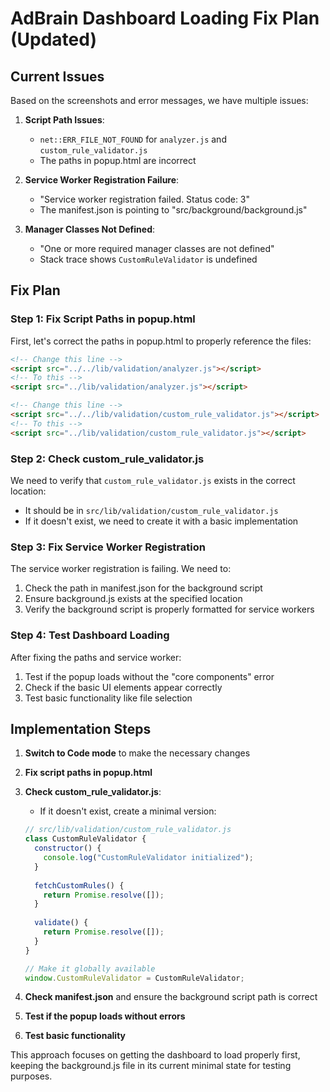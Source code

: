 # AdBrain Dashboard Loading Fix Plan (Updated)

## Current Issues
Based on the screenshots and error messages, we have multiple issues:

1. **Script Path Issues**: 
   - `net::ERR_FILE_NOT_FOUND` for `analyzer.js` and `custom_rule_validator.js`
   - The paths in popup.html are incorrect

2. **Service Worker Registration Failure**:
   - "Service worker registration failed. Status code: 3"
   - The manifest.json is pointing to "src/background/background.js"

3. **Manager Classes Not Defined**:
   - "One or more required manager classes are not defined"
   - Stack trace shows `CustomRuleValidator` is undefined

## Fix Plan

### Step 1: Fix Script Paths in popup.html
First, let's correct the paths in popup.html to properly reference the files:

```html
<!-- Change this line -->
<script src="../../lib/validation/analyzer.js"></script>
<!-- To this -->
<script src="../lib/validation/analyzer.js"></script>

<!-- Change this line -->
<script src="../../lib/validation/custom_rule_validator.js"></script>
<!-- To this -->
<script src="../lib/validation/custom_rule_validator.js"></script>
```

### Step 2: Check custom_rule_validator.js
We need to verify that `custom_rule_validator.js` exists in the correct location:
- It should be in `src/lib/validation/custom_rule_validator.js`
- If it doesn't exist, we need to create it with a basic implementation

### Step 3: Fix Service Worker Registration
The service worker registration is failing. We need to:
1. Check the path in manifest.json for the background script
2. Ensure background.js exists at the specified location
3. Verify the background script is properly formatted for service workers

### Step 4: Test Dashboard Loading
After fixing the paths and service worker:
1. Test if the popup loads without the "core components" error
2. Check if the basic UI elements appear correctly
3. Test basic functionality like file selection

## Implementation Steps

1. **Switch to Code mode** to make the necessary changes
2. **Fix script paths in popup.html**
3. **Check custom_rule_validator.js**:
   - If it doesn't exist, create a minimal version:
   ```javascript
   // src/lib/validation/custom_rule_validator.js
   class CustomRuleValidator {
     constructor() {
       console.log("CustomRuleValidator initialized");
     }
     
     fetchCustomRules() {
       return Promise.resolve([]);
     }
     
     validate() {
       return Promise.resolve([]);
     }
   }
   
   // Make it globally available
   window.CustomRuleValidator = CustomRuleValidator;
   ```

4. **Check manifest.json** and ensure the background script path is correct
5. **Test if the popup loads without errors**
6. **Test basic functionality**

This approach focuses on getting the dashboard to load properly first, keeping the background.js file in its current minimal state for testing purposes.